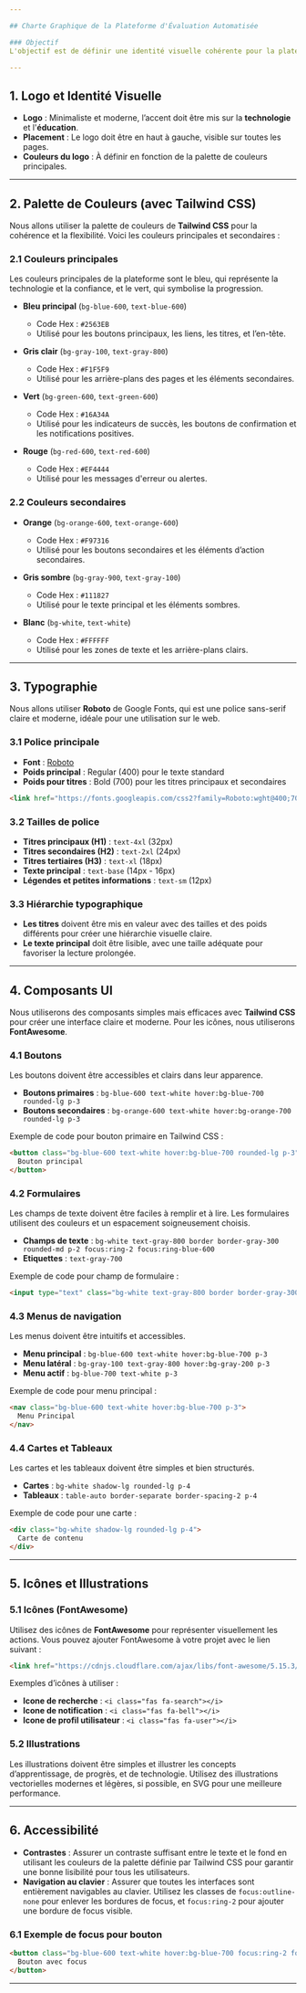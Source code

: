 ```yaml
---

## Charte Graphique de la Plateforme d'Évaluation Automatisée

### Objectif
L'objectif est de définir une identité visuelle cohérente pour la plateforme, qui soit moderne, facile à utiliser et esthétiquement agréable, tout en utilisant des outils standards comme **Tailwind CSS**, **Google Fonts** et **FontAwesome** pour garantir l'accessibilité, la performance et la flexibilité.

---
```


## 1. **Logo et Identité Visuelle**

- **Logo** : Minimaliste et moderne, l’accent doit être mis sur la **technologie** et l'**éducation**.
- **Placement** : Le logo doit être en haut à gauche, visible sur toutes les pages.
- **Couleurs du logo** : À définir en fonction de la palette de couleurs principales.

---

## 2. **Palette de Couleurs (avec Tailwind CSS)**

Nous allons utiliser la palette de couleurs de **Tailwind CSS** pour la cohérence et la flexibilité. Voici les couleurs principales et secondaires :

### 2.1 **Couleurs principales**
Les couleurs principales de la plateforme sont le bleu, qui représente la technologie et la confiance, et le vert, qui symbolise la progression.

- **Bleu principal** (`bg-blue-600`, `text-blue-600`)  
  - Code Hex : `#2563EB`  
  - Utilisé pour les boutons principaux, les liens, les titres, et l’en-tête.
  
- **Gris clair** (`bg-gray-100`, `text-gray-800`)  
  - Code Hex : `#F1F5F9`  
  - Utilisé pour les arrière-plans des pages et les éléments secondaires.
  
- **Vert** (`bg-green-600`, `text-green-600`)  
  - Code Hex : `#16A34A`  
  - Utilisé pour les indicateurs de succès, les boutons de confirmation et les notifications positives.

- **Rouge** (`bg-red-600`, `text-red-600`)  
  - Code Hex : `#EF4444`  
  - Utilisé pour les messages d'erreur ou alertes.

### 2.2 **Couleurs secondaires**
- **Orange** (`bg-orange-600`, `text-orange-600`)  
  - Code Hex : `#F97316`  
  - Utilisé pour les boutons secondaires et les éléments d’action secondaires.
  
- **Gris sombre** (`bg-gray-900`, `text-gray-100`)  
  - Code Hex : `#111827`  
  - Utilisé pour le texte principal et les éléments sombres.
  
- **Blanc** (`bg-white`, `text-white`)  
  - Code Hex : `#FFFFFF`  
  - Utilisé pour les zones de texte et les arrière-plans clairs.

---

## 3. **Typographie**

Nous allons utiliser **Roboto** de Google Fonts, qui est une police sans-serif claire et moderne, idéale pour une utilisation sur le web.

### 3.1 **Police principale**
- **Font** : [Roboto](https://fonts.google.com/specimen/Roboto)  
- **Poids principal** : Regular (400) pour le texte standard  
- **Poids pour titres** : Bold (700) pour les titres principaux et secondaires

```html
<link href="https://fonts.googleapis.com/css2?family=Roboto:wght@400;700&display=swap" rel="stylesheet">
```

### 3.2 **Tailles de police**
- **Titres principaux (H1)** : `text-4xl` (32px)
- **Titres secondaires (H2)** : `text-2xl` (24px)
- **Titres tertiaires (H3)** : `text-xl` (18px)
- **Texte principal** : `text-base` (14px - 16px)
- **Légendes et petites informations** : `text-sm` (12px)

### 3.3 **Hiérarchie typographique**
- **Les titres** doivent être mis en valeur avec des tailles et des poids différents pour créer une hiérarchie visuelle claire.  
- **Le texte principal** doit être lisible, avec une taille adéquate pour favoriser la lecture prolongée.

---

## 4. **Composants UI**

Nous utiliserons des composants simples mais efficaces avec **Tailwind CSS** pour créer une interface claire et moderne. Pour les icônes, nous utiliserons **FontAwesome**.

### 4.1 **Boutons**
Les boutons doivent être accessibles et clairs dans leur apparence.

- **Boutons primaires** : `bg-blue-600 text-white hover:bg-blue-700 rounded-lg p-3`
- **Boutons secondaires** : `bg-orange-600 text-white hover:bg-orange-700 rounded-lg p-3`

Exemple de code pour bouton primaire en Tailwind CSS :
```html
<button class="bg-blue-600 text-white hover:bg-blue-700 rounded-lg p-3">
  Bouton principal
</button>
```

### 4.2 **Formulaires**
Les champs de texte doivent être faciles à remplir et à lire. Les formulaires utilisent des couleurs et un espacement soigneusement choisis.

- **Champs de texte** : `bg-white text-gray-800 border border-gray-300 rounded-md p-2 focus:ring-2 focus:ring-blue-600`
- **Etiquettes** : `text-gray-700`

Exemple de code pour champ de formulaire :
```html
<input type="text" class="bg-white text-gray-800 border border-gray-300 rounded-md p-2 focus:ring-2 focus:ring-blue-600" placeholder="Entrez votre texte">
```

### 4.3 **Menus de navigation**
Les menus doivent être intuitifs et accessibles.

- **Menu principal** : `bg-blue-600 text-white hover:bg-blue-700 p-3`
- **Menu latéral** : `bg-gray-100 text-gray-800 hover:bg-gray-200 p-3`
- **Menu actif** : `bg-blue-700 text-white p-3`

Exemple de code pour menu principal :
```html
<nav class="bg-blue-600 text-white hover:bg-blue-700 p-3">
  Menu Principal
</nav>
```

### 4.4 **Cartes et Tableaux**
Les cartes et les tableaux doivent être simples et bien structurés.

- **Cartes** : `bg-white shadow-lg rounded-lg p-4`
- **Tableaux** : `table-auto border-separate border-spacing-2 p-4`

Exemple de code pour une carte :
```html
<div class="bg-white shadow-lg rounded-lg p-4">
  Carte de contenu
</div>
```

---

## 5. **Icônes et Illustrations**

### 5.1 **Icônes (FontAwesome)**
Utilisez des icônes de **FontAwesome** pour représenter visuellement les actions. Vous pouvez ajouter FontAwesome à votre projet avec le lien suivant :

```html
<link href="https://cdnjs.cloudflare.com/ajax/libs/font-awesome/5.15.3/css/all.min.css" rel="stylesheet">
```

Exemples d’icônes à utiliser :
- **Icone de recherche** : `<i class="fas fa-search"></i>`
- **Icone de notification** : `<i class="fas fa-bell"></i>`
- **Icone de profil utilisateur** : `<i class="fas fa-user"></i>`

### 5.2 **Illustrations**
Les illustrations doivent être simples et illustrer les concepts d’apprentissage, de progrès, et de technologie. Utilisez des illustrations vectorielles modernes et légères, si possible, en SVG pour une meilleure performance.

---

## 6. **Accessibilité**

- **Contrastes** : Assurer un contraste suffisant entre le texte et le fond en utilisant les couleurs de la palette définie par Tailwind CSS pour garantir une bonne lisibilité pour tous les utilisateurs.
- **Navigation au clavier** : Assurer que toutes les interfaces sont entièrement navigables au clavier. Utilisez les classes de `focus:outline-none` pour enlever les bordures de focus, et `focus:ring-2` pour ajouter une bordure de focus visible.
  
### 6.1 **Exemple de focus pour bouton**
```html
<button class="bg-blue-600 text-white hover:bg-blue-700 focus:ring-2 focus:ring-blue-600 rounded-lg p-3">
  Bouton avec focus
</button>
```

---
